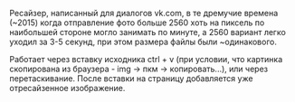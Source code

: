 Ресайзер, написанный для диалогов vk.com, в те дремучие времена (~2015) когда отправление фото больше 2560 хоть на пиксель по наибольшей стороне могло занимать по минуте, а 2560 вариант легко уходил за 3-5 секунд, при этом размера файлы были ~одинакового.

Работает через вставку исходника ctrl + v (при условии, что картинка скопирована из браузера - img → пкм → копировать...), или через перетаскивание. После вставки на страницу добавляется уже отресайзенное изображение.